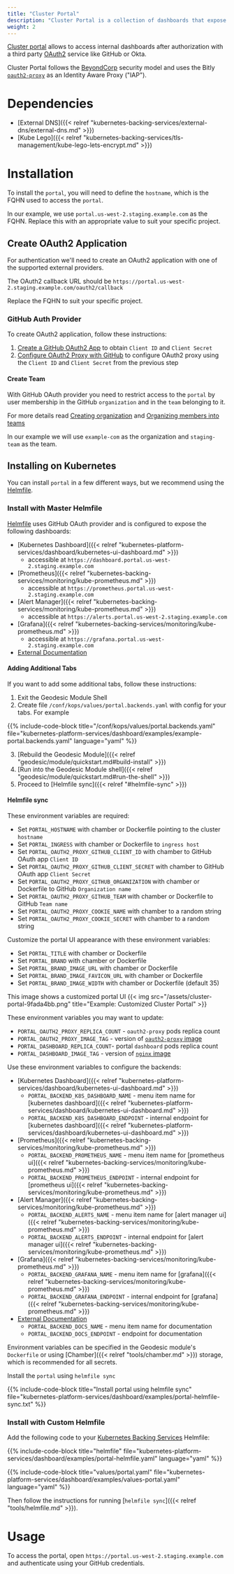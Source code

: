 ```yaml
---
title: "Cluster Portal"
description: "Cluster Portal is a collection of dashboards that expose several services behind an OAuth2 proxy"
weight: 2
---
```


[Cluster portal](https://github.com/cloudposse/charts/tree/master/incubator/portal) allows to access
internal dashboards after authorization with a third party [OAuth2](https://en.wikipedia.org/wiki/OAuth) service like GitHub or Okta.

Cluster Portal follows the [BeyondCorp](https://www.beyondcorp.com/) security model and uses the Bitly [`oauth2-proxy`](https://github.com/bitly/oauth2_proxy) as an Identity Aware Proxy ("IAP").

# Dependencies

* [External DNS]({{< relref "kubernetes-backing-services/external-dns/external-dns.md" >}})
* [Kube Lego]({{< relref "kubernetes-backing-services/tls-management/kube-lego-lets-encrypt.md" >}})

# Installation

To install the `portal`, you will need to define the `hostname`, which is the FQHN used to access the `portal`.

In our example, we use `portal.us-west-2.staging.example.com` as the FQHN. Replace this with an appropriate value to suit your specific project.

## Create OAuth2 Application

For authentication we'll need to create an OAuth2 application with one of the supported external providers.

The OAuth2 callback URL should be `https://portal.us-west-2.staging.example.com/oauth2/callback`

Replace the FQHN to suit your specific project.

### GitHub Auth Provider

To create OAuth2 application, follow these instructions:

1. [Create a GitHub OAuth2 App](https://developer.github.com/apps/building-oauth-apps/creating-an-oauth-app/) to obtain `Client ID` and `Client Secret`
2. [Configure OAuth2 Proxy with GitHub](https://github.com/bitly/oauth2_proxy#github-auth-provider) to configure OAuth2 proxy using the `Client ID` and `Client Secret` from the previous step

#### Create Team

With GitHub OAuth provider you need to restrict access to the `portal` by user membership
in the GitHub `organization` and in the `team` belonging to it.

For more details read [Creating organization](https://help.github.com/articles/creating-a-new-organization-from-scratch/)
and [Organizing members into teams](https://help.github.com/articles/organizing-members-into-teams/)

In our example we will use `example-com` as the organization and `staging-team` as the team.

## Installing on Kubernetes

You can install `portal` in a few different ways, but we recommend using the [Helmfile](https://github.com/cloudposse/helmfiles/blob/master/helmfile.d/0620.portal.yaml).

### Install with Master Helmfile

[Helmfile](https://github.com/cloudposse/helmfiles/blob/master/helmfile.d/0620.portal.yaml)
uses GitHub OAuth provider and is configured to expose the following dashboards:

* [Kubernetes Dashboard]({{< relref "kubernetes-platform-services/dashboard/kubernetes-ui-dashboard.md" >}})
  - accessible at `https://dashboard.portal.us-west-2.staging.example.com`
* [Prometheus]({{< relref "kubernetes-backing-services/monitoring/kube-prometheus.md" >}})
  - accessible at `https://prometheus.portal.us-west-2.staging.example.com`
* [Alert Manager]({{< relref "kubernetes-backing-services/monitoring/kube-prometheus.md" >}})
  - accessible at `https://alerts.portal.us-west-2.staging.example.com`
* [Grafana]({{< relref "kubernetes-backing-services/monitoring/kube-prometheus.md" >}})
  - accessible at `https://grafana.portal.us-west-2.staging.example.com`
* [External Documentation](https://docs.cloudposse.com)

#### Adding Additional Tabs

If you want to add some additional tabs, follow these instructions:

1. Exit the Geodesic Module Shell
2. Create file `/conf/kops/values/portal.backends.yaml` with config for your tabs. For example

{{% include-code-block title="/conf/kops/values/portal.backends.yaml" file="kubernetes-platform-services/dashboard/examples/example-portal.backends.yaml" language="yaml" %}}

3. [Rebuild the Geodesic Module]({{< relref "geodesic/module/quickstart.md#build-install" >}})
4. [Run into the Geodesic Module shell]({{< relref "geodesic/module/quickstart.md#run-the-shell" >}})
5. Proceed to [Helmfile sync]({{< relref "#helmfile-sync" >}})

#### Helmfile sync

These environment variables are required:

* Set `PORTAL_HOSTNAME` with chamber or Dockerfile pointing to the cluster `hostname`
* Set `PORTAL_INGRESS` with chamber or Dockerfile to `ingress host`
* Set `PORTAL_OAUTH2_PROXY_GITHUB_CLIENT_ID` with chamber to GitHub OAuth app `Client ID`
* Set `PORTAL_OAUTH2_PROXY_GITHUB_CLIENT_SECRET` with chamber to GitHub OAuth app `Client Secret`
* Set `PORTAL_OAUTH2_PROXY_GITHUB_ORGANIZATION` with chamber or Dockerfile to GitHub `Organization name`
* Set `PORTAL_OAUTH2_PROXY_GITHUB_TEAM` with chamber or Dockerfile to GitHub `Team name`
* Set `PORTAL_OAUTH2_PROXY_COOKIE_NAME` with chamber to a random string
* Set `PORTAL_OAUTH2_PROXY_COOKIE_SECRET` with chamber to a random string

Customize the portal UI appearance with these environment variables:

* Set `PORTAL_TITLE` with chamber or Dockerfile
* Set `PORTAL_BRAND` with chamber or Dockerfile
* Set `PORTAL_BRAND_IMAGE_URL` with chamber or Dockerfile
* Set `PORTAL_BRAND_IMAGE_FAVICON_URL` with chamber or Dockerfile
* Set `PORTAL_BRAND_IMAGE_WIDTH` with chamber or Dockerfile (default 35)

This image shows a customized portal UI
{{< img src="/assets/cluster-portal-9fada4bb.png" title="Example: Customized Cluster Portal" >}}

These environment variables you may want to update:

* `PORTAL_OAUTH2_PROXY_REPLICA_COUNT` - `oauth2-proxy` pods replica count
* `PORTAL_OAUTH2_PROXY_IMAGE_TAG` - version of [`oauth2-proxy` image](https://hub.docker.com/r/cloudposse/oauth2-proxy/)
* `PORTAL_DASHBOARD_REPLICA_COUNT`- portal `dashboard` pods replica count
* `PORTAL_DASHBOARD_IMAGE_TAG` - version of [`nginx` image](https://hub.docker.com/_/nginx/)

Use these environment variables to configure the backends:

* [Kubernetes Dashboard]({{< relref "kubernetes-platform-services/dashboard/kubernetes-ui-dashboard.md" >}})
  - `PORTAL_BACKEND_K8S_DASHBOARD_NAME` - menu item name for [kubernetes dashboard]({{< relref "kubernetes-platform-services/dashboard/kubernetes-ui-dashboard.md" >}})
  - `PORTAL_BACKEND_K8S_DASHBOARD_ENDPOINT` - internal endpoint for [kubernetes dashboard]({{< relref "kubernetes-platform-services/dashboard/kubernetes-ui-dashboard.md" >}})
* [Prometheus]({{< relref "kubernetes-backing-services/monitoring/kube-prometheus.md" >}})
  - `PORTAL_BACKEND_PROMETHEUS_NAME` - menu item name for [prometheus ui]({{< relref "kubernetes-backing-services/monitoring/kube-prometheus.md" >}})
  - `PORTAL_BACKEND_PROMETHEUS_ENDPOINT` - internal endpoint for [prometheus ui]({{< relref "kubernetes-backing-services/monitoring/kube-prometheus.md" >}})
* [Alert Manager]({{< relref "kubernetes-backing-services/monitoring/kube-prometheus.md" >}})
  - `PORTAL_BACKEND_ALERTS_NAME` - menu item name for [alert manager ui]({{< relref "kubernetes-backing-services/monitoring/kube-prometheus.md" >}})
  - `PORTAL_BACKEND_ALERTS_ENDPOINT` - internal endpoint for [alert manager ui]({{< relref "kubernetes-backing-services/monitoring/kube-prometheus.md" >}})
* [Grafana]({{< relref "kubernetes-backing-services/monitoring/kube-prometheus.md" >}})
  - `PORTAL_BACKEND_GRAFANA_NAME` - menu item name for [grafana]({{< relref "kubernetes-backing-services/monitoring/kube-prometheus.md" >}})
  - `PORTAL_BACKEND_GRAFANA_ENDPOINT` - internal endpoint for [grafana]({{< relref "kubernetes-backing-services/monitoring/kube-prometheus.md" >}})
* [External Documentation](https://docs.cloudposse.com)
  - `PORTAL_BACKEND_DOCS_NAME` - menu item name for documentation
  - `PORTAL_BACKEND_DOCS_ENDPOINT` - endpoint for documentation

Environment variables can be specified in the Geodesic module's `Dockerfile` or using [Chamber]({{< relref "tools/chamber.md" >}}) storage, which is recommended for all secrets.

Install the `portal` using `helmfile sync`

{{% include-code-block title="Install portal using helmfile sync" file="kubernetes-platform-services/dashboard/examples/portal-helmfile-sync.txt" %}}

### Install with Custom Helmfile

Add the following code to your [Kubernetes Backing Services](/kubernetes-backing-services) Helmfile:

{{% include-code-block  title="helmfile" file="kubernetes-platform-services/dashboard/examples/portal-helmfile.yaml" language="yaml" %}}

{{% include-code-block  title="values/portal.yaml" file="kubernetes-platform-services/dashboard/examples/values-portal.yaml" language="yaml" %}}

Then follow the instructions for running [`helmfile sync`]({{< relref "tools/helmfile.md" >}}).

# Usage

To access the portal, open `https://portal.us-west-2.staging.example.com` and authenticate using your GitHub credentials.
